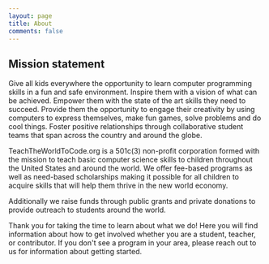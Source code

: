```yaml
---
layout: page
title: About
comments: false
---
```


## Mission statement
Give all kids everywhere the opportunity to learn computer programming skills in a fun and safe environment.  Inspire them with a vision of what can be achieved.  Empower them with the state of the art skills they need to succeed.  Provide them the opportunity to engage their creativity by using computers to express themselves, make fun games, solve problems and do cool things.  Foster positive relationships through collaborative student teams that span across the country and around the globe.

TeachTheWorldToCode.org is a 501c(3) non-profit corporation formed with the mission to teach basic computer science skills to children throughout the United States and around the world.  We offer fee-based programs as well as need-based scholarships making it possible for all children to acquire skills that will help them thrive in the new world economy.

Additionally we raise funds through public grants and private donations to provide outreach to students around the world.

Thank you for taking the time to learn about what we do!  Here you will find information about how to get involved whether you are a student, teacher, or contributor.  If you don't see a program in your area, please reach out to us for information about getting started. 

